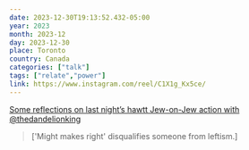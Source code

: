 ```yaml
---
date: 2023-12-30T19:13:52.432-05:00
year: 2023
month: 2023-12
day: 2023-12-30
place: Toronto
country: Canada
categories: ["talk"]
tags: ["relate","power"]
link: https://www.instagram.com/reel/C1X1g_Kx5ce/
---
```

[Some reflections on last night’s hawtt Jew-on-Jew action with @thedandelionking](https://www.instagram.com/reel/C1X1g_Kx5ce/)

> ['Might makes right' disqualifies someone from leftism.]
